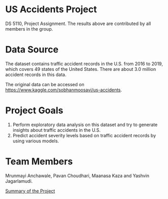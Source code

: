 # US Accidents Project
DS 5110, Project Assignment. The results above are contributed by all members in the group.

# Data Source
The dataset contains traffic accident records in the U.S. from 2016 to 2019, which covers 49 states of the United States. There are about 3.0 million accident records in this data. 

The original data can be accessed on <https://www.kaggle.com/sobhanmoosavi/us-accidents>.

# Project Goals
1. Perform exploratory data analysis on this dataset and try to generate insights about traffic accidents in the U.S. 
2. Predict accident severity levels based on traffic accident records by using various models.

# Team Members
Mrunmayi Anchawale, Pavan Choudhari, Maanasa Kaza and Yashvin Jagarlamudi.

[Summary of the Project](https://zhuochenglin.github.io/US_Accidents_Project/)
